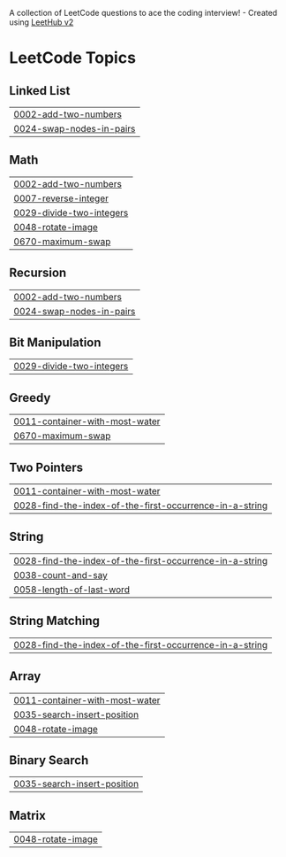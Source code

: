 A collection of LeetCode questions to ace the coding interview! - Created using [LeetHub v2](https://github.com/arunbhardwaj/LeetHub-2.0)
<!---LeetCode Topics Start-->
# LeetCode Topics
## Linked List
|  |
| ------- |
| [0002-add-two-numbers](https://github.com/klaus-creations/Leetcode-problem-solutions/tree/master/0002-add-two-numbers) |
| [0024-swap-nodes-in-pairs](https://github.com/klaus-creations/Leetcode-problem-solutions/tree/master/0024-swap-nodes-in-pairs) |
## Math
|  |
| ------- |
| [0002-add-two-numbers](https://github.com/klaus-creations/Leetcode-problem-solutions/tree/master/0002-add-two-numbers) |
| [0007-reverse-integer](https://github.com/klaus-creations/Leetcode-problem-solutions/tree/master/0007-reverse-integer) |
| [0029-divide-two-integers](https://github.com/klaus-creations/Leetcode-problem-solutions/tree/master/0029-divide-two-integers) |
| [0048-rotate-image](https://github.com/klaus-creations/Leetcode-problem-solutions/tree/master/0048-rotate-image) |
| [0670-maximum-swap](https://github.com/klaus-creations/Leetcode-problem-solutions/tree/master/0670-maximum-swap) |
## Recursion
|  |
| ------- |
| [0002-add-two-numbers](https://github.com/klaus-creations/Leetcode-problem-solutions/tree/master/0002-add-two-numbers) |
| [0024-swap-nodes-in-pairs](https://github.com/klaus-creations/Leetcode-problem-solutions/tree/master/0024-swap-nodes-in-pairs) |
## Bit Manipulation
|  |
| ------- |
| [0029-divide-two-integers](https://github.com/klaus-creations/Leetcode-problem-solutions/tree/master/0029-divide-two-integers) |
## Greedy
|  |
| ------- |
| [0011-container-with-most-water](https://github.com/klaus-creations/Leetcode-problem-solutions/tree/master/0011-container-with-most-water) |
| [0670-maximum-swap](https://github.com/klaus-creations/Leetcode-problem-solutions/tree/master/0670-maximum-swap) |
## Two Pointers
|  |
| ------- |
| [0011-container-with-most-water](https://github.com/klaus-creations/Leetcode-problem-solutions/tree/master/0011-container-with-most-water) |
| [0028-find-the-index-of-the-first-occurrence-in-a-string](https://github.com/klaus-creations/Leetcode-problem-solutions/tree/master/0028-find-the-index-of-the-first-occurrence-in-a-string) |
## String
|  |
| ------- |
| [0028-find-the-index-of-the-first-occurrence-in-a-string](https://github.com/klaus-creations/Leetcode-problem-solutions/tree/master/0028-find-the-index-of-the-first-occurrence-in-a-string) |
| [0038-count-and-say](https://github.com/klaus-creations/Leetcode-problem-solutions/tree/master/0038-count-and-say) |
| [0058-length-of-last-word](https://github.com/klaus-creations/Leetcode-problem-solutions/tree/master/0058-length-of-last-word) |
## String Matching
|  |
| ------- |
| [0028-find-the-index-of-the-first-occurrence-in-a-string](https://github.com/klaus-creations/Leetcode-problem-solutions/tree/master/0028-find-the-index-of-the-first-occurrence-in-a-string) |
## Array
|  |
| ------- |
| [0011-container-with-most-water](https://github.com/klaus-creations/Leetcode-problem-solutions/tree/master/0011-container-with-most-water) |
| [0035-search-insert-position](https://github.com/klaus-creations/Leetcode-problem-solutions/tree/master/0035-search-insert-position) |
| [0048-rotate-image](https://github.com/klaus-creations/Leetcode-problem-solutions/tree/master/0048-rotate-image) |
## Binary Search
|  |
| ------- |
| [0035-search-insert-position](https://github.com/klaus-creations/Leetcode-problem-solutions/tree/master/0035-search-insert-position) |
## Matrix
|  |
| ------- |
| [0048-rotate-image](https://github.com/klaus-creations/Leetcode-problem-solutions/tree/master/0048-rotate-image) |
<!---LeetCode Topics End-->